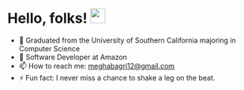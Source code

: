 
# Hello, folks! <img src="https://raw.githubusercontent.com/MartinHeinz/MartinHeinz/master/wave.gif" width="30px">

- 🔭 Graduated from the University of Southern California majoring in Computer Science
- 🌱 Software Developer at Amazon
- 📫 How to reach me: meghabagri12@gmail.com
- ⚡ Fun fact: I never miss a chance to shake a leg on the beat.
